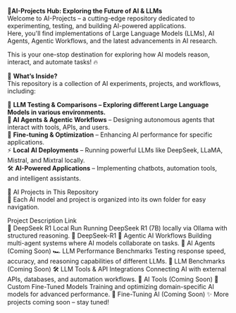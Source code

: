 🚀**AI-Projects Hub: Exploring the Future of AI & LLMs**  
Welcome to AI-Projects – a cutting-edge repository dedicated to experimenting, testing, and building AI-powered applications.  
Here, you'll find implementations of Large Language Models (LLMs), AI Agents, Agentic Workflows, and the latest advancements in AI research.  

This is your one-stop destination for exploring how AI models reason, interact, and automate tasks! 🔥  

📌 **What’s Inside?**  
This repository is a collection of AI experiments, projects, and workflows, including:  

🧠 **LLM Testing & Comparisons **– Exploring different Large Language Models in various environments.  
🤖** AI Agents & Agentic Workflows** – Designing autonomous agents that interact with tools, APIs, and users.  
🚀 **Fine-tuning & Optimization** – Enhancing AI performance for specific applications.  
⚡ **Local AI Deployments** – Running powerful LLMs like DeepSeek, LLaMA, Mistral, and Mixtral locally.  
🛠️ **AI-Powered Applications** – Implementing chatbots, automation tools, and intelligent assistants.  


🔗 AI Projects in This Repository  
📂 Each AI model and project is organized into its own folder for easy navigation.  

Project	Description	Link  
🦾 DeepSeek R1 Local Run	Running DeepSeek R1 (7B) locally via Ollama with structured reasoning.	🔗 DeepSeek-R1
🤖 Agentic AI Workflows	Building multi-agent systems where AI models collaborate on tasks.	🔗 AI Agents (Coming Soon)
🏎️ LLM Performance Benchmarks	Testing response speed, accuracy, and reasoning capabilities of different LLMs.	🔗 LLM Benchmarks (Coming Soon)
🛠 LLM Tools & API Integrations	Connecting AI with external APIs, databases, and automation workflows.	🔗 AI Tools (Coming Soon)
📝 Custom Fine-Tuned Models	Training and optimizing domain-specific AI models for advanced performance.	🔗 Fine-Tuning AI (Coming Soon)
✨ More projects coming soon – stay tuned!
